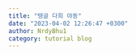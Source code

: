 ```yaml
---
title: "탱글 다희 야동"
date: "2023-04-02 12:26:47 +0300"
author: NrdyBhu1
category: tutorial blog
---
```

